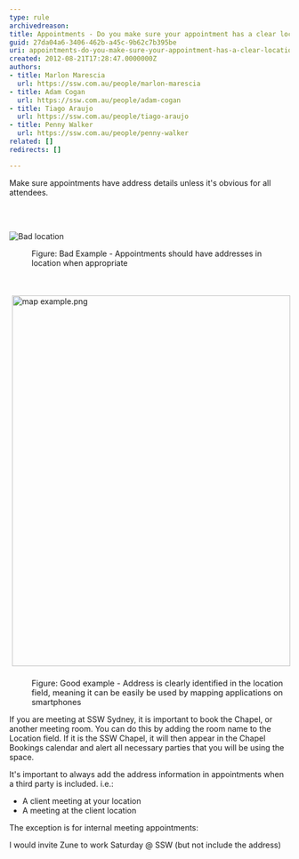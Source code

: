 ```yaml
---
type: rule
archivedreason: 
title: Appointments - Do you make sure your appointment has a clear location address?
guid: 27da04a6-3406-462b-a45c-9b62c7b395be
uri: appointments-do-you-make-sure-your-appointment-has-a-clear-location-address
created: 2012-08-21T17:28:47.0000000Z
authors:
- title: Marlon Marescia
  url: https://ssw.com.au/people/marlon-marescia
- title: Adam Cogan
  url: https://ssw.com.au/people/adam-cogan
- title: Tiago Araujo
  url: https://ssw.com.au/people/tiago-araujo
- title: Penny Walker
  url: https://ssw.com.au/people/penny-walker
related: []
redirects: []

---
```



<p>Make sure appointments have address details unless it's obvious for all attendees.<br></p>
<br><excerpt class='endintro'></excerpt><br>
<dl class="ssw15-rteElement-ImageArea"><dl class="ssw15-rteElement-ImageArea">​​​<img class="ms-rteCustom-ImageArea" alt="Bad location" src="/PublishingImages/appointment-location-bad-example.jpg" /><br></dl><dd class="ssw15-rteElement-FigureGood">
​​​Figure&#58; Bad Example - Appointments should have addresses in location when appropriate<br></dd><dl class="ssw15-rteElement-ImageArea">&#160;​<br></dl><img src="/SiteAssets/appointments-do-you-make-sure-your-appointment-has-a-clear-location-address/map%20example.png" alt="map example.png" style="margin&#58;5px;width&#58;500px;height&#58;667px;" /><dd class="ssw15-rteElement-FigureGood"><span style="font-size&#58;0.9rem;background-color&#58;initial;"><br>F</span><span style="font-size&#58;0.9rem;background-color&#58;initial;">igure&#58; Good example - Address is clearly identified in the location field, meaning it can be easily be used by mapping applications on smartphones</span><br></dd></dl><p>If you are meeting at SSW Sydney, it is important to book the Chapel, or another meeting room. You can do this by adding the room name to&#160;the Location field. If it is the SSW Chapel, it will then appear in the Chapel Bookings calendar and alert all necessary parties that you will be using the space.<br></p><p>It's important to always add the address information in appointments when a third party is included. i.e.&#58;<br></p>
<ul>
<li>A client meeting at your location</li>
<li>A meeting at the client location<br></li>
</ul>
<p>The exception is for internal meeting appointments&#58;</p>
<div class="greyBox">
<p>I would invite Zune to work Saturday @ SSW (but not include the address)
</p></div>



